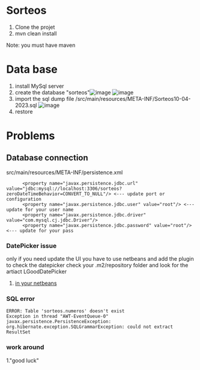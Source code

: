 # Sorteos

1. Clone the projet
2. mvn clean install

Note: you must have maven 

# Data base
1. install MySql server
2. create the database "sorteos"![image](https://user-images.githubusercontent.com/8491553/231277829-84cfa4fa-5265-4888-b2b5-49146e77c1ea.png)
![image](https://user-images.githubusercontent.com/8491553/231277897-fadbed35-02e7-4cb1-a51a-79f73b6f9f26.png)
3. import the sql dump file /src/main/resources/META-INF/Sorteos10-04-2023.sql 
![image](https://user-images.githubusercontent.com/8491553/231278076-bc18292d-515b-4e27-8abc-2450a71f8bcc.png)
4. restore


# Problems

## Database connection 
src/main/resources/META-INF/persistence.xml
```
      <property name="javax.persistence.jdbc.url" value="jdbc:mysql://localhost:3306/sorteos?zeroDateTimeBehavior=CONVERT_TO_NULL"/> <--- update port or configuration
      <property name="javax.persistence.jdbc.user" value="root"/> <--- update for your user name
      <property name="javax.persistence.jdbc.driver" value="com.mysql.cj.jdbc.Driver"/>
      <property name="javax.persistence.jdbc.password" value="root"/> <--- update for your pass
```

### DatePicker issue
only if you need update the UI you have to use netbeans and add the plugin to check the datepicker
check your .m2/repository folder and look for the artiact LGoodDatePicker

1. [in your netbeans ](https://docs.oracle.com/javase/tutorial/javabeans/quick/addbean.html)

### SQL error 

```
ERROR: Table 'sorteos.numeros' doesn't exist
Exception in thread "AWT-EventQueue-0" javax.persistence.PersistenceException: org.hibernate.exception.SQLGrammarException: could not extract ResultSet
```

### work around 
1."good luck"

